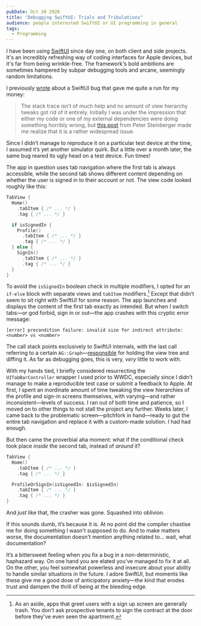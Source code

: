```yaml
---
pubDate: Oct 30 2020
title: "Debugging SwiftUI: Trials and Tribulations"
audience: people interested SwiftUI or UI programming in general
tags:
  - Programming
---
```


I have been using [SwiftUI](https://developer.apple.com/xcode/swiftui/) since
day one, on both client and side projects. It's an incredibly refreshing way of
coding interfaces for Apple devices, but it's far from being wrinkle-free. The
framework's bold ambitions are sometimes hampered by subpar debugging tools and
arcane, seemingly random limitations.

I previously
[wrote](https://redalemeden.com/blog/2020/this-week-i-learned-24#programming)
about a SwiftUI bug that gave me quite a run for my money:

> The stack trace isn’t of much help and no amount of view hierarchy tweaks got
> rid of it entirely. Initially I was under the impression that either my code
> or one of my external dependencies were doing something horribly wrong, but
> [this post](https://steipete.com/posts/state-of-swiftui/) from Peter
> Steinberger made me realize that it is a rather widespread issue.

Since I didn’t manage to reproduce it on a particular test device at the time, I
assumed it’s yet another simulator quirk. But a little over a month later, the
same bug reared its ugly head on a test device. Fun times!

The app in question uses tab navigation where the first tab is always
accessible, while the second tab shows different content depending on whether
the user is signed in to their account or not. The view code looked roughly like
this:

```swift
TabView {
  Home()
    .tabItem { /* ... */ }
    .tag { /* ... */ }

  if isSignedIn {
    Profile()
      .tabItem { /* ... */ }
      .tag { /* ... */ }
  } else {
    SignIn()
      .tabItem { /* ... */ }
      .tag { /* ... */ }
  }
}
```

To avoid the `isSignedIn` boolean check in multiple modifiers, I opted for an
`if-else` block with separate views and `tabItem` modifiers.[^1] Except that
didn’t seem to sit right with SwiftUI for some reason. The app launches and
displays the content of the first tab exactly as intended. But when I switch
tabs—or god forbid, sign in or out—the app crashes with this cryptic error
message:

```console
[error] precondition failure: invalid size for indirect attribute: <number> vs <number>
```

The call stack points exclusively to SwiftUI internals, with the last call
referring to a certain
`AG::Graph`—[responsible](https://steipete.com/posts/state-of-swiftui/#swiftui-attributegraph-crashes)
for holding the view tree and diffing it. As far as debugging goes, this is
very, *very* little to work with.

With my hands tied, I briefly considered resurrecting the `UITabBarController`
wrapper I used prior to WWDC, especially since I didn’t manage to make a
reproducible test case or submit a feedback to Apple. At first, I spent an
inordinate amount of time tweaking the view hierarchies of the profile and
sign-in screens themselves, with varying—and rather inconsistent—levels of
success. I ran out of both time and patience, so I moved on to other things to
not stall the project any further. Weeks later, I came back to the problematic
screen—pitchfork in hand—ready to gut the entire tab navigation and replace it
with a custom-made solution. I had had enough.

But then came the proverbial aha moment: what if the conditional check took
place *inside* the second tab, instead of *around* it?

```swift
TabView {
  Home()
    .tabItem { /* ... */ }
    .tag { /* ... */ }

  ProfileOrSignIn(isSignedIn: $isSignedIn)
    .tabItem { /* ... */ }
    .tag { /* ... */ }
}
```

And *just* like that, the crasher was gone. Squashed into oblivion.

If this sounds dumb, it’s because it is. At no point did the compiler chastise
me for doing something I wasn't supposed to do. And to make matters worse, the
documentation doesn't mention anything related to... wait, what documentation?

It’s a bittersweet feeling when you fix a bug in a non-deterministic, haphazard
way. On one hand you are elated you’ve managed to fix it at all. On the other,
you feel somewhat powerless and insecure about your ability to handle similar
situations in the future. I adore SwiftUI, but moments like these give me a good
dose of anticipatory anxiety—the kind that erodes trust and dampen the thrill of
being at the bleeding edge.

[^1]: As an aside, apps that greet users with a sign up screen are generally
    trash. You don't ask prospective tenants to sign the contract at the door
    before they've even seen the apartment.
